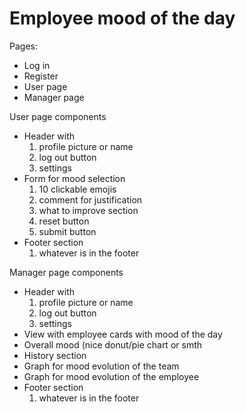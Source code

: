 <h1>Employee mood of the day</h1>

<p> Pages: </p>
<ul>
  <li> Log in </li>
  <li> Register </li>
  <li> User page </li>
  <li> Manager page </li>
 </ul>
 
<p> User page components </p>
<ul>
  <li> Header with
    <ol>
      <li> profile picture or name </li>
      <li> log out button </li>
      <li> settings </li>
    </ol>
  </li>
  <li> Form for mood selection 
    <ol>
      <li> 10 clickable emojis </li>
      <li> comment for justification </li>
      <li> what to improve section </li>
      <li> reset button </li>
      <li> submit button </li>
    </ol>
  </li>
  <li> Footer section
    <ol>
      <li> whatever is in the footer </li>
    </ol>
  </li>
</ul>

<p> Manager page components </p>
<ul>
  <li> Header with
    <ol>
      <li> profile picture or name </li>
      <li> log out button </li>
      <li> settings </li>
    </ol>
  </li>
  <li> View with employee cards with mood of the day </li>
  <li> Overall mood (nice donut/pie chart or smth </li>
  <li> History section </li>
  <li> Graph for mood evolution of the team </li>
  <li> Graph for mood evolution of the employee </li>
  <li> Footer section
    <ol>
      <li> whatever is in the footer </li>
    </ol>
  </li>
</ul>

      
